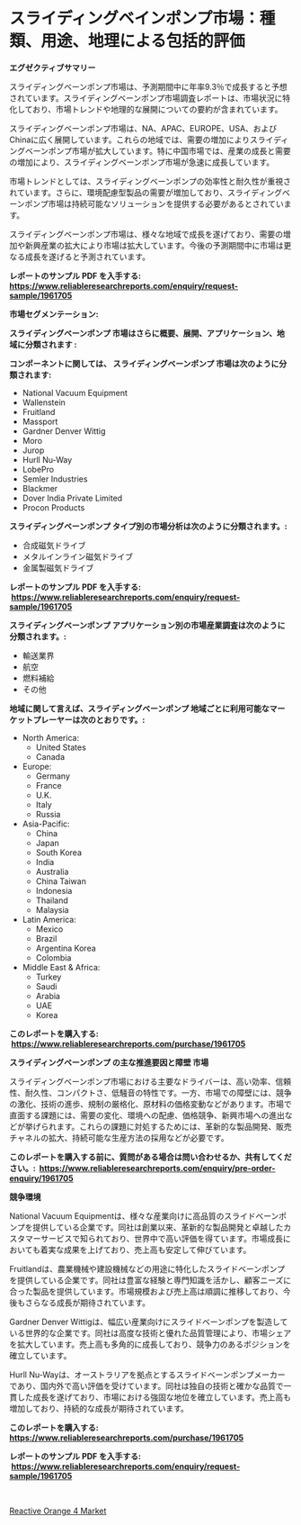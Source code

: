 <p><h1>スライディングベインポンプ市場：種類、用途、地理による包括的評価</h1></p><p><strong>エグゼクティブサマリー</strong></p>
<p><p>スライディングベーンポンプ市場は、予測期間中に年率9.3％で成長すると予想されています。スライディングベーンポンプ市場調査レポートは、市場状況に特化しており、市場トレンドや地理的な展開についての要約が含まれています。</p><p>スライディングベーンポンプ市場は、NA、APAC、EUROPE、USA、およびChinaに広く展開しています。これらの地域では、需要の増加によりスライディングベーンポンプ市場が拡大しています。特に中国市場では、産業の成長と需要の増加により、スライディングベーンポンプ市場が急速に成長しています。</p><p>市場トレンドとしては、スライディングベーンポンプの効率性と耐久性が重視されています。さらに、環境配慮型製品の需要が増加しており、スライディングベーンポンプ市場は持続可能なソリューションを提供する必要があるとされています。</p><p>スライディングベーンポンプ市場は、様々な地域で成長を遂げており、需要の増加や新興産業の拡大により市場は拡大しています。今後の予測期間中に市場は更なる成長を遂げると予測されています。</p></p>
<p><strong>レポートのサンプル PDF を入手する: <a href="https://www.reliableresearchreports.com/enquiry/request-sample/1961705">https://www.reliableresearchreports.com/enquiry/request-sample/1961705</a></strong></p>
<p><strong>市場セグメンテーション:</strong></p>
<p><strong> スライディングベーンポンプ 市場はさらに概要、展開、アプリケーション、地域に分類されます :</strong></p>
<p><strong>コンポーネントに関しては、 スライディングベーンポンプ 市場は次のように分類されます: &nbsp;</strong></p>
<p><ul><li>National Vacuum Equipment</li><li>Wallenstein</li><li>Fruitland</li><li>Massport</li><li>Gardner Denver Wittig</li><li>Moro</li><li>Jurop</li><li>Hurll Nu-Way</li><li>LobePro</li><li>Semler Industries</li><li>Blackmer</li><li>Dover India Private Limited</li><li>Procon Products</li></ul></p>
<p><strong> スライディングベーンポンプ タイプ別の市場分析は次のように分類されます。:</strong></p>
<p><ul><li>合成磁気ドライブ</li><li>メタルインライン磁気ドライブ</li><li>金属製磁気ドライブ</li></ul></p>
<p><strong>レポートのサンプル PDF を入手する: &nbsp;<a href="https://www.reliableresearchreports.com/enquiry/request-sample/1961705">https://www.reliableresearchreports.com/enquiry/request-sample/1961705</a></strong></p>
<p><strong> スライディングベーンポンプ アプリケーション別の市場産業調査は次のように分類されます。:</strong></p>
<p><ul><li>輸送業界</li><li>航空</li><li>燃料補給</li><li>その他</li></ul></p>
<p><strong>地域に関して言えば、スライディングベーンポンプ 地域ごとに利用可能なマーケットプレーヤーは次のとおりです。:</strong></p>
<p><ul>
    <li>
        North America:
        <ul>
            <li>United States</li>
            <li>Canada</li>
        </ul>
    </li>
    <li>
        Europe:
        <ul>
            <li>Germany</li>
            <li>France</li>
            <li>U.K.</li>
            <li>Italy</li>
            <li>Russia</li>
        </ul>
    </li>
    <li>
        Asia-Pacific:
        <ul>
            <li>China</li>
            <li>Japan</li>
            <li>South Korea</li>
            <li>India</li>
            <li>Australia</li>
            <li>China Taiwan</li>
            <li>Indonesia</li>
            <li>Thailand</li>
            <li>Malaysia</li>
        </ul>
    </li>
    <li>
        Latin America:
        <ul>
            <li>Mexico</li>
            <li>Brazil</li>
            <li>Argentina Korea</li>
            <li>Colombia</li>
        </ul>
    </li>
    <li>
        Middle East & Africa:
        <ul>
            <li>Turkey</li>
            <li>Saudi</li>
            <li>Arabia</li>
            <li>UAE</li>
            <li>Korea</li>
        </ul>
    </li>
    </ul></p>
<p><strong>このレポートを購入する: &nbsp;<a href="https://www.reliableresearchreports.com/purchase/1961705">https://www.reliableresearchreports.com/purchase/1961705</a></strong></p>
<p><strong>スライディングベーンポンプ の主な推進要因と障壁 市場</strong></p>
<p><p>スライディングベーンポンプ市場における主要なドライバーは、高い効率、信頼性、耐久性、コンパクトさ、低騒音の特性です。一方、市場での障壁には、競争の激化、技術の進歩、規制の厳格化、原材料の価格変動などがあります。市場で直面する課題には、需要の変化、環境への配慮、価格競争、新興市場への進出などが挙げられます。これらの課題に対処するためには、革新的な製品開発、販売チャネルの拡大、持続可能な生産方法の採用などが必要です。</p></p>
<p><strong>このレポートを購入する前に、質問がある場合は問い合わせるか、共有してください。:&nbsp; <a href="https://www.reliableresearchreports.com/enquiry/pre-order-enquiry/1961705">https://www.reliableresearchreports.com/enquiry/pre-order-enquiry/1961705</a></strong></p>
<p><strong>競争環境</strong></p>
<p><p>National Vacuum Equipmentは、様々な産業向けに高品質のスライドベーンポンプを提供している企業です。同社は創業以来、革新的な製品開発と卓越したカスタマーサービスで知られており、世界中で高い評価を得ています。市場成長においても着実な成果を上げており、売上高も安定して伸びています。</p><p>Fruitlandは、農業機械や建設機械などの用途に特化したスライドベーンポンプを提供している企業です。同社は豊富な経験と専門知識を活かし、顧客ニーズに合った製品を提供しています。市場規模および売上高は順調に推移しており、今後もさらなる成長が期待されています。</p><p>Gardner Denver Wittigは、幅広い産業向けにスライドベーンポンプを製造している世界的な企業です。同社は高度な技術と優れた品質管理により、市場シェアを拡大しています。売上高も多角的に成長しており、競争力のあるポジションを確立しています。</p><p>Hurll Nu-Wayは、オーストラリアを拠点とするスライドベーンポンプメーカーであり、国内外で高い評価を受けています。同社は独自の技術と確かな品質で一貫した成長を遂げており、市場における強固な地位を確立しています。売上高も増加しており、持続的な成長が期待されています。</p></p>
<p><strong>このレポートを購入する: &nbsp; <a href="https://www.reliableresearchreports.com/purchase/1961705">https://www.reliableresearchreports.com/purchase/1961705</a></strong></p>
<p><strong>レポートのサンプル PDF を入手する: &nbsp;<a href="https://www.reliableresearchreports.com/enquiry/request-sample/1961705">https://www.reliableresearchreports.com/enquiry/request-sample/1961705</a></strong><strong></strong></p>
<p>&nbsp;</p>
<p><p><a href="https://github.com/Hazelklievgspy6vdcsmu106w/Market-Research-Report-List-1/blob/main/reactive-orange-4-market.md">Reactive Orange 4 Market</a></p></p>